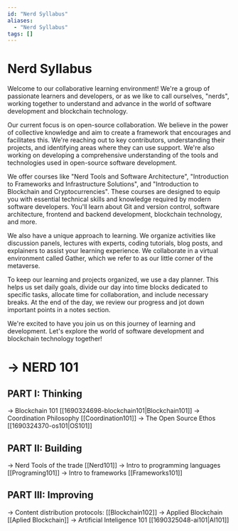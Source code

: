 ```yaml
---
id: "Nerd Syllabus"
aliases:
  - "Nerd Syllabus"
tags: []
---
```


# Nerd Syllabus


Welcome to our collaborative learning environment! We're a group of passionate learners and developers, or as we like to call ourselves, "nerds", working together to understand and advance in the world of software development and blockchain technology.

Our current focus is on open-source collaboration. We believe in the power of collective knowledge and aim to create a framework that encourages and facilitates this. We're reaching out to key contributors, understanding their projects, and identifying areas where they can use support. We're also working on developing a comprehensive understanding of the tools and technologies used in open-source software development.

We offer courses like "Nerd Tools and Software Architecture", "Introduction to Frameworks and Infrastructure Solutions", and "Introduction to Blockchain and Cryptocurrencies". These courses are designed to equip you with essential technical skills and knowledge required by modern software developers. You'll learn about Git and version control, software architecture, frontend and backend development, blockchain technology, and more.

We also have a unique approach to learning. We organize activities like discussion panels, lectures with experts, coding tutorials, blog posts, and explainers to assist your learning experience. We collaborate in a virtual environment called Gather, which we refer to as our little corner of the metaverse.

To keep our learning and projects organized, we use a day planner. This helps us set daily goals, divide our day into time blocks dedicated to specific tasks, allocate time for collaboration, and include necessary breaks. At the end of the day, we review our progress and jot down important points in a notes section.

We're excited to have you join us on this journey of learning and development. Let's explore the world of software development and blockchain technology together!
# -> NERD 101
## PART I: Thinking 

-> Blockchain 101 [[1690324698-blockchain101|Blockchain101]]
-> Coordination Philosophy [[Coordination101]]
-> The Open Source Ethos [[1690324370-os101|OS101]]

## PART II: Building
-> Nerd Tools of the trade [[Nerd101]]
-> Intro to programming languages [[Programing101]]
-> Intro to frameworks [[Frameworks101]]

## PART III: Improving
-> Content distribution protocols: [[Blockchain102]]
-> Applied Blockchain [[Aplied Blockchain]]
-> Artificial Inteligence 101 [[1690325048-ai101|AI101]]
